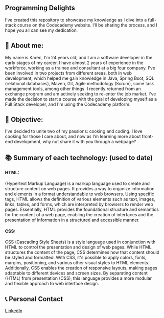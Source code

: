 ## Programming Delights
I've created this repository to showcase my knowledge as I dive into a full-stack course on the Codecademy website. I'll be sharing the process, and I hope you all can see my dedication.

## 👩 About me: 
My name is Karen, I'm 24 years old, and I am a software developer in the early stages of my career. I have almost 2 years of experience in the workforce, working as a trainee and consultant at a big four company. I've been involved in two projects from different areas, both in web development, which helped me gain knowledge in Java, Spring Boot, SQL (relational databases), Maven, Git, Agile methodology (Scrum), some task management tools, among other things. I recently returned from an exchange program and am actively seeking to re-enter the job market. I've made the decision to start a course with the goal of developing myself as a Full Stack developer, and I'm using the Codecademy platform.

## 📑 Objective:
I've decided to unite two of my passions: cooking and coding. I love cooking for those I care about, and now as I'm learning more about front-end development, why not share it with you through a webpage?

## 📚 Summary of each technology: (used to date)

#### HTML: 
(Hypertext Markup Language) is a markup language used to create and structure content on web pages. It provides a way to organize information and elements in a format understandable to web browsers. Using specific tags, HTML allows the definition of various elements such as text, images, links, tables, and forms, which are interpreted by browsers to render web pages. Essentially, HTML provides the foundational structure and semantics for the content of a web page, enabling the creation of interfaces and the presentation of information in a structured and accessible manner.

#### CSS:
CSS (Cascading Style Sheets) is a style language used in conjunction with HTML to control the presentation and design of web pages. While HTML structures the content of the page, CSS determines how that content should be styled and formatted. With CSS, it's possible to apply colors, fonts, margins, positioning, and various other visual styles to HTML elements. Additionally, CSS enables the creation of responsive layouts, making pages adaptable to different devices and screen sizes. By separating content (HTML) from presentation (CSS), this language provides a more modular and flexible approach to web interface design.

## 📞 Personal Contact
[LinkedIn](https://www.linkedin.com/in/karenlbarcelos)
